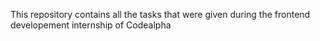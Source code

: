 This repository contains all the tasks that were given during the frontend developement internship of Codealpha
